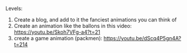 Levels:
1) Create a blog, and add to it the fanciest animations you can think of
3) Create an animation like the ballons in this video: https://youtu.be/Skoh7VFg-a4?t=21
2) create a game animation (packmen): https://youtu.be/dScq4P5gn4A?t=214
